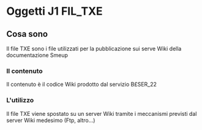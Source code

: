 # Oggetti J1 FIL_TXE
## Cosa sono
Il file TXE sono i file utilizzati per la pubblicazione sui serve Wiki della documentazione Smeup
### Il contenuto
Il contenuto è il codice Wiki prodotto dal servizio B£SER_22
### L'utilizzo
Il file TXE viene spostato su un server Wiki tramite i meccanismi previsti dal server Wiki medesimo (Ftp, altro...)
